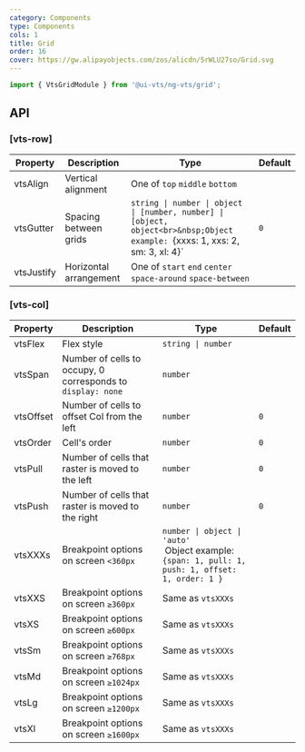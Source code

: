 ```yaml
---
category: Components
type: Components
cols: 1
title: Grid
order: 16
cover: https://gw.alipayobjects.com/zos/alicdn/5rWLU27so/Grid.svg
---
```


```ts
import { VtsGridModule } from '@ui-vts/ng-vts/grid';
```

## API

### [vts-row]

| Property | Description | Type | Default |
| -------- | ----------- | ---- | ------- |
| vtsAlign | Vertical alignment | One of `top` `middle` `bottom` | |
| vtsGutter | Spacing between grids | `string \| number \| object \| [number, number] \| [object, object<br>&nbsp;Object example: `{xxxs: 1, xxs: 2, sm: 3, xl: 4}` | `0` |
| vtsJustify | Horizontal arrangement | One of `start` `end` `center` `space-around` `space-between` | |

### [vts-col]

| Property | Description | Type | Default |
| -------- | ----------- | ---- | ------- |
| vtsFlex | Flex style | `string \| number` | |
| vtsSpan | Number of cells to occupy, 0 corresponds to `display: none` | `number` | |
| vtsOffset | Number of cells to offset Col from the left | `number` | `0` |
| vtsOrder | Cell's order | `number` | `0` |
| vtsPull | Number of cells that raster is moved to the left | `number` | `0` |
| vtsPush | Number of cells that raster is moved to the right | `number` | `0` |
| vtsXXXs | Breakpoint options on screen `<360px` | `number \| object \| 'auto'`<br>&nbsp;Object example: `{span: 1, pull: 1, push: 1, offset: 1, order: 1 }` | |
| vtsXXS | Breakpoint options on screen `≥360px` | Same as `vtsXXXs` | |
| vtsXS | Breakpoint options on screen `≥600px` | Same as `vtsXXXs` | |
| vtsSm | Breakpoint options on screen `≥768px` | Same as `vtsXXXs` | |
| vtsMd | Breakpoint options on screen `≥1024px` | Same as `vtsXXXs` | |
| vtsLg | Breakpoint options on screen `≥1200px` | Same as `vtsXXXs` | |
| vtsXl | Breakpoint options on screen `≥1600px` | Same as `vtsXXXs` | |
